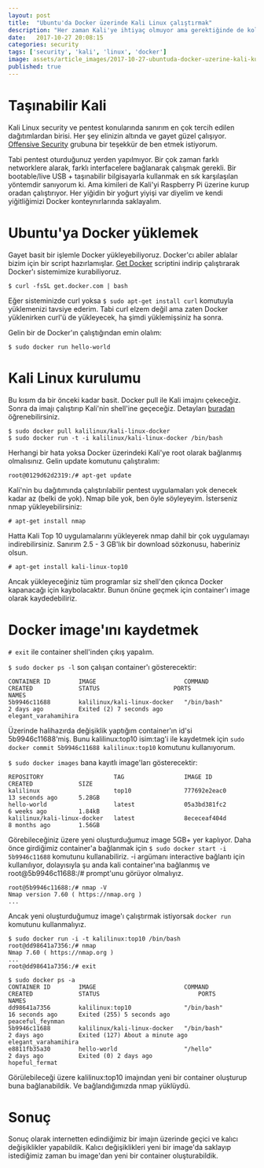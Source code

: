 ```yaml
---
layout: post
title:  "Ubuntu'da Docker üzerinde Kali Linux çalıştırmak"
description: "Her zaman Kali'ye ihtiyaç olmuyor ama gerektiğinde de kolayca bulmak zorlaşıyor. Kimileri RaspPI üzerinde Kali çalıştırırken kimileri VM üzerinde çalıştırmayı tercih edebiliyor. Ben Docker tercih ettim. Şimdilik fena gözükmüyor."
date:   2017-10-27 20:08:15
categories: security
tags: ['security', 'kali', 'linux', 'docker']
image: assets/article_images/2017-10-27-ubuntuda-docker-uzerine-kali-kurmak/goddess-kali.jpg
published: true
---
```

# Taşınabilir Kali
Kali Linux security ve pentest konularında sanırım en çok tercih edilen dağıtımlardan birisi. Her şey elinizin altında ve gayet güzel çalışıyor. [Offensive Security](https://www.offensive-security.com/) grubuna bir teşekkür de ben etmek istiyorum.

Tabi pentest oturduğunuz yerden yapılmıyor. Bir çok zaman farklı networklere alarak, farklı interfacelere bağlanarak çalışmak gerekli. Bir bootable/live USB + taşınabilir bilgisayarla kullanmak en sık karşılaşılan yöntemdir sanıyorum ki. Ama kimileri de Kali'yi Raspberry Pi üzerine kurup oradan çalıştırıyor. Her yiğidin bir yoğurt yiyişi var diyelim ve kendi yiğitliğimizi Docker konteynırlarında saklayalım.

# Ubuntu'ya Docker yüklemek

Gayet basit bir işlemle Docker yükleyebiliyoruz. Docker'cı abiler ablalar bizim için bir script hazırlamışlar. [Get Docker](https://get.docker.com/) scriptini indirip çalıştırarak Docker'ı sistemimize kurabiliyoruz.

`$ curl -fsSL get.docker.com | bash`

Eğer sisteminizde curl yoksa `$ sudo apt-get install curl` komutuyla yüklemenizi tavsiye ederim. Tabi curl elzem değil ama zaten Docker yüklenirken curl'ü de yükleyecek, ha şimdi yüklemişsiniz ha sonra.

Gelin bir de Docker'ın çalıştığından emin olalım:

`$ sudo docker run hello-world`

# Kali Linux kurulumu

Bu kısım da bir önceki kadar basit. Docker pull ile Kali imajını çekeceğiz. Sonra da imajı çalıştırıp Kali'nin shell'ine geçeceğiz. Detayları [buradan](https://www.kali.org/news/official-kali-linux-docker-images/) öğrenebilirsiniz.

```
$ sudo docker pull kalilinux/kali-linux-docker
$ sudo docker run -t -i kalilinux/kali-linux-docker /bin/bash
```

Herhangi bir hata yoksa Docker üzerindeki Kali'ye root olarak bağlanmış olmalısınız. Gelin update komutunu çalıştıralım:

`root@0129d62d2319:/# apt-get update`

Kali'nin bu dağıtımında çalıştırılabilir pentest uygulamaları yok denecek kadar az (belki de yok). Nmap bile yok, ben öyle söyleyeyim. İsterseniz nmap yükleyebilirsiniz:

`# apt-get install nmap`

Hatta Kali Top 10 uygulamalarını yükleyerek nmap dahil bir çok uygulamayı indirebilirsiniz. Sanırım 2.5 - 3 GB'lık bir download sözkonusu, haberiniz olsun.

`# apt-get install kali-linux-top10`

Ancak yükleyeceğiniz tüm programlar siz shell'den çıkınca Docker kapanacağı için kaybolacaktır. Bunun önüne geçmek için container'ı image olarak kaydedebiliriz.

# Docker image'ını kaydetmek

`# exit` ile container shell'inden çıkış yapalım.

`$ sudo docker ps -l` son çalışan container'ı gösterecektir:

```
CONTAINER ID        IMAGE                         COMMAND             CREATED             STATUS                     PORTS               NAMES
5b9946c11688        kalilinux/kali-linux-docker   "/bin/bash"         2 days ago          Exited (2) 7 seconds ago                       elegant_varahamihira
```

Üzerinde halihazırda değişiklik yaptığım container'ın id'si 5b9946c11688'miş. Bunu kalilinux:top10 isim:tag'i ile kaydetmek için `sudo docker commit 5b9946c11688 kalilinux:top10` komutunu kullanıyorum. 

`$ sudo docker images` bana kayıtlı image'ları gösterecektir:

```
REPOSITORY                    TAG                 IMAGE ID            CREATED             SIZE
kalilinux                     top10               777692e2eac0        13 seconds ago      5.28GB
hello-world                   latest              05a3bd381fc2        6 weeks ago         1.84kB
kalilinux/kali-linux-docker   latest              8ececeaf404d        8 months ago        1.56GB
```

Görebileceğiniz üzere yeni oluşturduğumuz image 5GB+ yer kaplıyor. Daha önce girdiğimiz container'a bağlanmak için `$ sudo docker start -i 5b9946c11688` komutunu kullanabiliriz. -i argümanı interactive bağlantı için kullanılıyor, dolayısıyla şu anda kali container'ına bağlanmış ve root@5b9946c11688:/# prompt'unu görüyor olmalıyız.

```
root@5b9946c11688:/# nmap -V
Nmap version 7.60 ( https://nmap.org )
...
```

Ancak yeni oluşturduğumuz image'ı çalıştırmak istiyorsak `docker run` komutunu kullanmalıyız.

```
$ sudo docker run -i -t kalilinux:top10 /bin/bash
root@dd98641a7356:/# nmap
Nmap 7.60 ( https://nmap.org )
...
root@dd98641a7356:/# exit
```

```
$ sudo docker ps -a
CONTAINER ID        IMAGE                         COMMAND             CREATED             STATUS                            PORTS               NAMES
dd98641a7356        kalilinux:top10               "/bin/bash"         16 seconds ago      Exited (255) 5 seconds ago                            peaceful_feynman
5b9946c11688        kalilinux/kali-linux-docker   "/bin/bash"         2 days ago          Exited (127) About a minute ago                       elegant_varahamihira
e8811fb35a30        hello-world                   "/hello"            2 days ago          Exited (0) 2 days ago                                 hopeful_fermat
```

Görülebileceği üzere kalilinux:top10 imajından yeni bir container oluşturup buna bağlanabildik. Ve bağlandığımızda nmap yüklüydü. 

# Sonuç

Sonuç olarak internetten edindiğimiz bir imajın üzerinde geçici ve kalıcı değişiklikler yapabildik. Kalıcı değişiklikleri yeni bir image'da saklayıp istediğimiz zaman bu image'dan yeni bir container oluşturabildik. 
